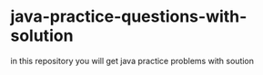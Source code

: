 # java-practice-questions-with-solution
in this repository you will get java practice problems with soution
